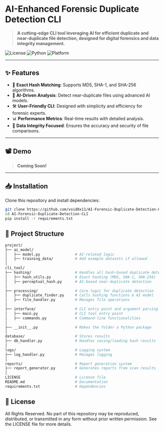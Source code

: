 # **AI-Enhanced Forensic Duplicate Detection CLI**

> **A cutting-edge CLI tool leveraging AI for efficient duplicate and near-duplicate file detection, designed for digital forensics and data integrity management.**

![License](https://img.shields.io/badge/License-All%20Rights%20Reserved-red) 
![Python](https://img.shields.io/badge/Python-3.9%2B-blue) 
![Platform](https://img.shields.io/badge/Platform-Cross--Platform-green)

---

## **✨ Features**
- 🚀 **Exact Hash Matching**: Supports MD5, SHA-1, and SHA-256 algorithms.
- 🤖 **AI-Driven Analysis**: Detect near-duplicate files using advanced AI models.
- 🛠 **User-Friendly CLI**: Designed with simplicity and efficiency for forensic experts.
- 📊 **Performance Metrics**: Real-time results with detailed analysis.
- 🔐 **Data Integrity Focused**: Ensures the accuracy and security of file comparisons.

---

## **📽 Demo**

> **Coming Soon!**

---

## **📥 Installation**

Clone this repository and install dependencies:

```bash
git clone https://github.com/void0x11/AI-Forensic-Duplicate-Detection-CLI
cd AI-Forensic-Duplicate-Detection-CLI
pip install -r requirements.txt
```

## 📂 Project Structure
```bash
project/
├── ai_model/
│   ├── model.py                # AI-related logic
│   ├── training_data/          # Add example datasets if allowed
│
cli_tool/
├── hashing/                    # Handles all hash-based duplicate detection
│   ├── hash_utils.py           # Exact hashing (MD5, SHA-1, SHA-256)
│   ├── perceptual_hash.py      # AI-based near-duplicate detection
│
├── processing/                 # Core logic for duplicate detection
│   ├── duplicate_finder.py     # Calls hashing functions & AI model
│   ├── file_handler.py         # Manages file operations
│
├── interface/                  # CLI entry point and argument parsing
│   ├── main.py                 # CLI tool entry point
│   ├── commands.py             # Command-line functionalities
│
├── __init__.py                 # Makes the folder a Python package
│
database/                       # Stores results
├── db_handler.py               # Handles saving/loading hash results
│
logs/                           # Logging system
├── log_handler.py              # Manages logging
│
reports/                        # Report generation system
├── report_generator.py         # Generates reports from scan results
│
LICENSE                         # License file
README.md                       # Documentation
requirements.txt                # Dependencies
```

## 📜 License
All Rights Reserved.
No part of this repository may be reproduced, distributed, or transmitted in any form without prior written permission. See the LICENSE file for more details.
